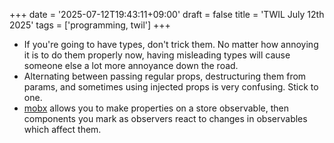 +++
date = '2025-07-12T19:43:11+09:00'
draft = false
title = 'TWIL July 12th 2025'
tags = ['programming, twil']
+++

- If you're going to have types, don't trick them. No matter how annoying it is to do them properly now, having misleading types will cause someone else a lot more annoyance down the road.
- Alternating between passing regular props, destructuring them from params, and sometimes using injected props is very confusing. Stick to one.
- [mobx](https://mobx.js.org/README.html) allows you to make properties on a store observable, then components you mark as observers react to changes in observables which affect them.

